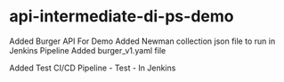 # api-intermediate-di-ps-demo
Added Burger API For Demo
Added Newman collection json file to run in Jenkins Pipeline
Added burger_v1.yaml file

Added Test CI/CD Pipeline - Test - In Jenkins
